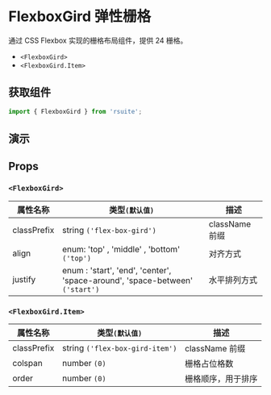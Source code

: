 # FlexboxGird 弹性栅格 

通过 CSS Flexbox 实现的栅格布局组件，提供 24 栅格。

* `<FlexboxGird>`
* `<FlexboxGird.Item>`

## 获取组件

```js
import { FlexboxGird } from 'rsuite';
```

## 演示

<!--{demo}-->

## Props

### `<FlexboxGird>`

| 属性名称    | 类型`(默认值)`                                                               | 描述           |
| ----------- | ---------------------------------------------------------------------------- | -------------- |
| classPrefix | string `('flex-box-gird')`                                                   | className 前缀 |
| align       | enum: 'top' , 'middle' , 'bottom' `('top')`                                  | 对齐方式       |
| justify     | enum : 'start', 'end', 'center', 'space-around', 'space-between' `('start')` | 水平排列方式   |

### `<FlexboxGird.Item>`

| 属性名称    | 类型`(默认值)`                  | 描述               |
| ----------- | ------------------------------- | ------------------ |
| classPrefix | string `('flex-box-gird-item')` | className 前缀     |
| colspan     | number `(0)`                    | 栅格占位格数       |
| order       | number `(0)`                    | 栅格顺序，用于排序 |
